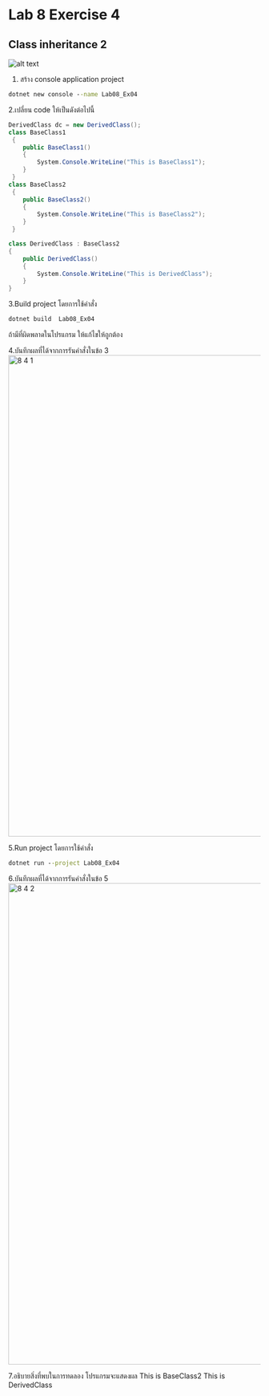 # Lab 8 Exercise 4

## Class inheritance 2

![alt text](./Pictures/image01.png)

1. สร้าง console application project

```cmd
dotnet new console --name Lab08_Ex04
```

2.เปลี่ยน code ให้เป็นดังต่อไปนี้

```cs
DerivedClass dc = new DerivedClass();
class BaseClass1
 {
    public BaseClass1()
    {
        System.Console.WriteLine("This is BaseClass1");
    }
 }
class BaseClass2
 {
    public BaseClass2()
    {
        System.Console.WriteLine("This is BaseClass2");
    }
 }

class DerivedClass : BaseClass2
{
    public DerivedClass()
    {
        System.Console.WriteLine("This is DerivedClass");
    }
}
```

3.Build project โดยการใช้คำสั่ง

```cmd
dotnet build  Lab08_Ex04
```

ถ้ามีที่ผิดพลาดในโปรแกรม ให้แก้ไขให้ถูกต้อง

4.บันทึกผลที่ได้จากการรันคำสั่งในข้อ 3
<img width="960" alt="8 4 1" src="https://github.com/NathaphonTan/03376836-OOP-2566-Lab-08/assets/144870609/c9271fbf-c526-4f57-ae4d-e81512171b34">

5.Run project โดยการใช้คำสั่ง

```cmd
dotnet run --project Lab08_Ex04
```

6.บันทึกผลที่ได้จากการรันคำสั่งในข้อ 5
<img width="960" alt="8 4 2" src="https://github.com/NathaphonTan/03376836-OOP-2566-Lab-08/assets/144870609/23c0efd4-3394-4159-b18e-f7a4ad4f5d48">

7.อธิบายสิ่งที่พบในการทดลอง
โปรแกรมจะแสดงผล
This is BaseClass2
This is DerivedClass
